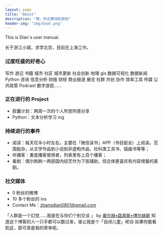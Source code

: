 ```yaml
---
layout: page
title: "About"
description: "嘿，你总算找到我啦"
header-img: "img/boat.png"
---
```


This is Dian`s user manual.

长于浙江小城，求学北京，目前在上海工作。

### 过度旺盛的好奇心

写作 游记 书籍 城市 社区 城市更新 社会创新 地理 gis 数据可视化 数据新闻 Python 咨询 信息分析 财报 财经 商业报道 展览 社群 共创 协作 效率工具 传媒 公共政策 Podcast 数字游民……

### 正在进行的 Project

- 胶囊计划：两周一次的个人所思所感分享
- Python：文本分析学习 ing

### 持续进行的事件

- 阅读：每天花半小时左右，主要在「微信读书」APP（书目挺全）上阅读。范围挺杂，从文学作品到小说到非虚构作品、社科类工具书、插画书等等；
- 听播客：重度播客使用者，列表里有上百个播客；
- 看剧：偶尔刷刷一两部国内综艺作为下饭辅助，但总体更喜欢有内容增量的美剧。

### 社交媒体

- 0 粉丝的微博
- 10 多个粉丝的 ins
- Contact Me：zhangdian0801@gmail.com


「人群是一个幻觉……我是在与你们个别交谈 」 by [豪尔赫•路易斯•博尔赫斯](https://book.douban.com/subject/25952961/) 知道这个博客的人一只手都可以数过来，谁让我是个「自闭儿童」呢😋 如果你能看到这，那可真是我的荣幸呢。